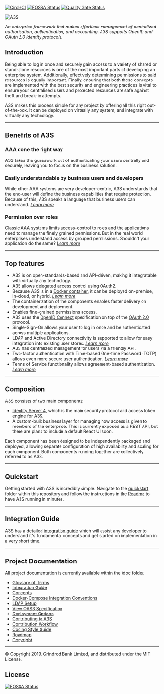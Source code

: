 [![CircleCI](https://circleci.com/gh/GrindrodBank/A3S.svg?style=svg)](https://circleci.com/gh/GrindrodBank/A3S)
[![FOSSA Status](https://app.fossa.com/api/projects/git%2Bgithub.com%2FGrindrodBank%2FA3S.svg?type=shield)](https://app.fossa.com/projects/git%2Bgithub.com%2FGrindrodBank%2FA3S?ref=badge_shield)
[![Quality Gate Status](https://sonarcloud.io/api/project_badges/measure?project=A3S&metric=alert_status)](https://sonarcloud.io/dashboard?id=A3S)

![A3S](doc/img/a3s_logo_2.png)

*An enterprise framework that makes effortless management of centralized authorization, authentication, and accounting. A3S supports OpenID and OAuth 2.0 identity protocols.*

## Introduction

Being able to log in once and securely gain access to a variety of shared or stand-alone resources is one of the most important parts of developing an enterprise system. Additionally, effectively determining permissions to said resources is equally important. Finally, ensuring that both these concepts are implemented with the best security and engineering practices is vital to ensure your centralised users and protected resources are safe against theft and break-in attempts.

A3S makes this process simple for any project by offering all this right out-of-the-box. It can be deployed on virtually any system, and integrate with virtually any technology.

---

## Benefits of A3S

### **AAA done the right way**

A3S takes the guesswork out of authenticating your users centrally and securely, leaving you to focus on the business solution.

### **Easily understandable by business users and developers**

While other AAA systems are very developer-centric, A3S understands that the end-user will define the business capabilities that require protection. Because of this, A3S speaks a language that business users can understand. *[Learn more](./doc/permissions-over-roles.md#Introduction)*

### **Permission over roles**

Classic AAA systems limits access-control to roles and the applications need to manage the finely grained permissions. But in the real world, enterprises understand access by grouped permissions. Shouldn't your application do the same? *[Learn more](./doc/permissions-over-roles.md#The-A3S-Approach)*

---

## Top features

* A3S is on open-standards-based and API-driven, making it integratable with virtually any technology.
* A3S allows delegated access control using OAuth2.
* Because A3S is in a [Docker container](https://hub.docker.com/r/grindrodbank/a3s), it can be deployed on-premise, in-cloud, or hybrid. *[Learn more](./doc/deployment-options.md)*
* The containerization of the components enables faster delivery on development and deployment.
* Enables fine-grained permissions access.
* A3S uses the [OpenID Connect](https://openid.net/connect/) specification on top of the [OAuth 2.0](https://oauth.net/2/) protocol.
* Single-Sign-On allows your user to log in once and be authenticated across multiple applications.
* LDAP and Active Directory connectivity is supported to allow for easy integration into existing user stores. *[Learn more](./doc/ldap-setup.md)*
* A3S has centralized management for users via a friendly API.
* Two-factor authentication with Time-based One-time Password (TOTP) allows even more secure user authentication. *[Learn more](./doc/two-factor-auth.md)*
* Terms of Service functionality allows agreement-based authentication. *[Learn more](./doc/terms-of-service.md)*

---

## Composition

A3S consists of two main components:

* [Identity Server 4](https://identityserver.io), which is the main security protocol and access token engine for A3S. 
* A custom-built business layer for managing how access is given to members of the enterprise. This is currently exposed as a REST API, but there are plans to include a default React UI soon.

Each component has been designed to be independently packaged and deployed, allowing separate configuration of high availability and scaling for each component. Both components running together are collectively referred to as A3S.

---

## Quickstart

Getting started with A3S is incredibly simple. Navigate to the [quickstart](./quickstart) folder within this repository and follow the instructions in the [Readme](./quickstart/README.md) to have A3S running in minutes.

---

## Integration Guide

A3S has a detailed [integration guide](./doc/integration-guide.md) which will assist any developer to understand it's fundamental concepts and get started on implementation in a very short time.

---

## Project Documentation

All project documentation is currently available within the /doc folder.

* [Glossary of Terms](./doc/glossary.md)
* [Integration Guide](./doc/integration-guide.md)
* [Concepts](./doc/concepts.md)
* [Docker-Compose Integration Conventions](./doc/integrate-a3s-docker-compose-convention.md)
* [LDAP Setup](./doc/ldap-setup.md)
* [View OAS3 Specification](./doc/viewing-oas3-spec.md)
* [Deployment Options](./doc/deployment-options.md)
* [Contributing to A3S](./doc/contributing.md)
* [Contribution Workflow](./doc/contribution-workflow.md)
* [Coding Style Guide](./doc/coding-style.md)
* [Roadmap](./doc/roadmap.md)
* [Copyright](./doc/copyright.md)

---
&copy; Copyright 2019, Grindrod Bank Limited, and distributed under the MIT License.

## License

[![FOSSA Status](https://app.fossa.io/api/projects/git%2Bgithub.com%2FGrindrodBank%2FA3S.svg?type=large)](https://app.fossa.io/projects/git%2Bgithub.com%2FGrindrodBank%2FA3S?ref=badge_large)
